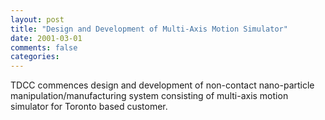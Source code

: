 ```yaml
---
layout: post
title: "Design and Development of Multi-Axis Motion Simulator"
date: 2001-03-01
comments: false
categories: 
---
```

TDCC commences design and development of non-contact nano-particle manipulation/manufacturing system consisting of multi-axis motion simulator for Toronto based customer.